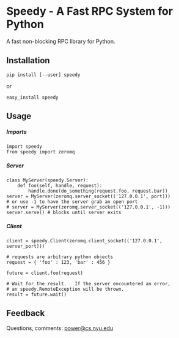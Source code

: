 Speedy - A Fast RPC System for Python
=====================================

A fast non-blocking RPC library for Python.

Installation
------------

    pip install [--user] speedy

or

    easy_install speedy

Usage
-----
##### Imports
    
    import speedy
    from speedy import zeromq
    
##### Server
    
    class MyServer(speedy.Server):
        def foo(self, handle, request):
            handle.done(do_something(request.foo, request.bar))
    server = MyServer(zeromq.server_socket(('127.0.0.1', port)))
    # or use -1 to have the server grab an open port
    # server = MyServer(zeromq.server_socket(('127.0.0.1', -1)))
    server.serve() # blocks until server exits

##### Client

    client = speedy.Client(zeromq.client_socket(('127.0.0.1', server_port)))
    
    # requests are arbitrary python objects
    request = { 'foo' : 123, 'bar' : 456 }
    
    future = client.foo(request)
    
    # Wait for the result.   If the server encountered an error,
    # an speedy.RemoteException will be thrown. 
    result = future.wait()

Feedback
--------

Questions, comments: <power@cs.nyu.edu>
